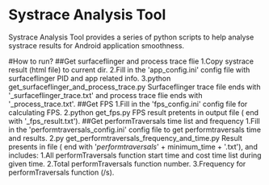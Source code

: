 Systrace Analysis Tool
============
Systrace Analysis Tool provides a series of python scripts to help analyse systrace results for Android application smoothness.

#How to run?
##Get surfaceflinger and process trace flie
	1.Copy systrace result (html file) to current dir.
	2.Fill in the 'app_config.ini' config file with surfaceflinger PID and app related info.
	3.python get_surfaceflinger_and_process_trace.py
Surfaceflinger trace file ends with '_surfaceflinger_trace.txt' and process trace flie ends with '_process_trace.txt'.
##Get FPS
	1.Fill in the 'fps_config.ini' config file for calculating FPS.
	2.python get_fps.py
FPS result pretents in output file ( end with '_fps_result.txt').
##Get performTraversals time list and frequency
	1.Fill in the 'performtraversals_config.ini' config file to get performtraversals time and results.
	2.py get_performtraversals_frequency_and_time.py
Result presents in file ( end with '_performtraversals_' + minimum_time + '.txt'), and includes:
	1.All performTraversals function start time and cost time list during given time.
	2.Total performTraversals function number.
	3.Frequency for performTraversals function (/s).